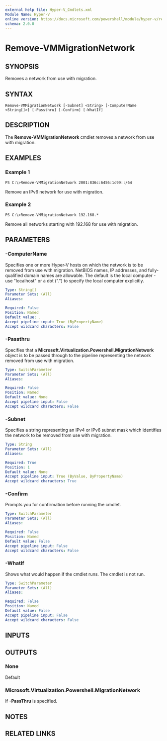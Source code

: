 ```yaml
---
external help file: Hyper-V_Cmdlets.xml
Module Name: Hyper-V
online version: https://docs.microsoft.com/powershell/module/hyper-v/remove-vmmigrationnetwork?view=windowsserver2012-ps&wt.mc_id=ps-gethelp
schema: 2.0.0
---
```


# Remove-VMMigrationNetwork

## SYNOPSIS
Removes a network from use with migration.

## SYNTAX

```
Remove-VMMigrationNetwork [-Subnet] <String> [-ComputerName <String[]>] [-Passthru] [-Confirm] [-WhatIf]
```

## DESCRIPTION
The **Remove-VMMigrationNetwork** cmdlet removes a network from use with migration.

## EXAMPLES

### Example 1
```
PS C:\>Remove-VMMigrationNetwork 2001:836c:6456:1c99::/64
```

Remove an IPv6 network for use with migration.

### Example 2
```
PS C:\>Remove-VMMigrationNetwork 192.168.*
```

Remove all networks starting with 192.168 for use with migration.

## PARAMETERS

### -ComputerName
Specifies one or more Hyper-V hosts on which the network is to be removed from use with migration.
NetBIOS names, IP addresses, and fully-qualified domain names are allowable.
The default is the local computer - use "localhost" or a dot (".") to specify the local computer explicitly.

```yaml
Type: String[]
Parameter Sets: (All)
Aliases: 

Required: False
Position: Named
Default value: .
Accept pipeline input: True (ByPropertyName)
Accept wildcard characters: False
```

### -Passthru
Specifies that a **Microsoft.Virtualization.Powershell.MigrationNetwork** object is to be passed through to the pipeline representing the network removed from use with migration.

```yaml
Type: SwitchParameter
Parameter Sets: (All)
Aliases: 

Required: False
Position: Named
Default value: None
Accept pipeline input: False
Accept wildcard characters: False
```

### -Subnet
Specifies a string representing an IPv4 or IPv6 subnet mask which identifies the network to be removed from use with migration.

```yaml
Type: String
Parameter Sets: (All)
Aliases: 

Required: True
Position: 1
Default value: None
Accept pipeline input: True (ByValue, ByPropertyName)
Accept wildcard characters: True
```

### -Confirm
Prompts you for confirmation before running the cmdlet.

```yaml
Type: SwitchParameter
Parameter Sets: (All)
Aliases: 

Required: False
Position: Named
Default value: False
Accept pipeline input: False
Accept wildcard characters: False
```

### -WhatIf
Shows what would happen if the cmdlet runs.
The cmdlet is not run.

```yaml
Type: SwitchParameter
Parameter Sets: (All)
Aliases: 

Required: False
Position: Named
Default value: False
Accept pipeline input: False
Accept wildcard characters: False
```

## INPUTS

## OUTPUTS

### None
Default

### Microsoft.Virtualization.Powershell.MigrationNetwork
If **-PassThru** is specified.

## NOTES

## RELATED LINKS



